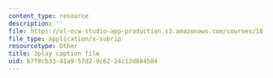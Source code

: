 ```yaml
---
content_type: resource
description: ''
file: https://ol-ocw-studio-app-production.s3.amazonaws.com/courses/18-02-multivariable-calculus-fall-2007/b7f8cb3341a95fd29c6224c12d884504_PnPIqh7Frlw.vtt
file_type: application/x-subrip
resourcetype: Other
title: 3play caption file
uid: b7f8cb33-41a9-5fd2-9c62-24c12d884504
---
```

